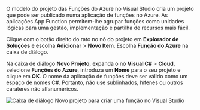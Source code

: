 O modelo do projeto das Funções do Azure no Visual Studio cria um projeto que pode ser publicado numa aplicação de funções no Azure. As aplicações App Function permitem-lhe agrupar funções como unidades lógicas para uma gestão, implementação e partilha de recursos mais fácil.   

Clique com o botão direito do rato no nó do projeto em **Explorador de Soluções** e escolha **Adicionar** > **Novo Item**. Escolha **Função do Azure** na caixa de diálogo.

Na caixa de diálogo **Novo Projeto**, expanda o nó **Visual C#** > **Cloud**, selecione **Funções do Azure**, introduza um **Nome** para o seu projeto e clique em **OK**. O nome da aplicação de funções deve ser válido como um espaço de nomes C#. Portanto, não use sublinhados, hífenes ou outros carateres não alfanuméricos. 

![Caixa de diálogo Novo projeto para criar uma função no Visual Studio](./media/functions-vstools-create/functions-vstools-add-new-project.png)